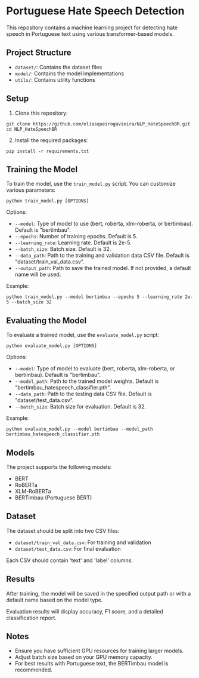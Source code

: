 # Portuguese Hate Speech Detection

This repository contains a machine learning project for detecting hate speech in Portuguese text using various transformer-based models.

## Project Structure

- `dataset/`: Contains the dataset files
- `model/`: Contains the model implementations
- `utils/`: Contains utility functions

## Setup

1. Clone this repository:
```
git clone https://github.com/eliasqueirogavieira/NLP_HateSpeechBR.git
cd NLP_HateSpeechBR
```

2. Install the required packages:
```
pip install -r requirements.txt
```

## Training the Model

To train the model, use the `train_model.py` script. You can customize various parameters:
```
python train_model.py [OPTIONS]
```

Options:
- `--model`: Type of model to use (bert, roberta, xlm-roberta, or bertimbau). Default is "bertimbau".
- `--epochs`: Number of training epochs. Default is 5.
- `--learning_rate`: Learning rate. Default is 2e-5.
- `--batch_size`: Batch size. Default is 32.
- `--data_path`: Path to the training and validation data CSV file. Default is "dataset/train_val_data.csv".
- `--output_path`: Path to save the trained model. If not provided, a default name will be used.

Example:
```
python train_model.py --model bertimbau --epochs 5 --learning_rate 2e-5 --batch_size 32
```

## Evaluating the Model

To evaluate a trained model, use the `evaluate_model.py` script:
```
python evaluate_model.py [OPTIONS]
```

Options:
- `--model`: Type of model to evaluate (bert, roberta, xlm-roberta, or bertimbau). Default is "bertimbau".
- `--model_path`: Path to the trained model weights. Default is "bertimbau_hatespeech_classifier.pth".
- `--data_path`: Path to the testing data CSV file. Default is "dataset/test_data.csv".
- `--batch_size`: Batch size for evaluation. Default is 32.

Example:
```
python evaluate_model.py --model bertimbau --model_path bertimbau_hatespeech_classifier.pth
```


## Models

The project supports the following models:
- BERT
- RoBERTa
- XLM-RoBERTa
- BERTimbau (Portuguese BERT)

## Dataset

The dataset should be split into two CSV files:
- `dataset/train_val_data.csv`: For training and validation
- `dataset/test_data.csv`: For final evaluation

Each CSV should contain 'text' and 'label' columns.

## Results

After training, the model will be saved in the specified output path or with a default name based on the model type.

Evaluation results will display accuracy, F1 score, and a detailed classification report.

## Notes

- Ensure you have sufficient GPU resources for training larger models.
- Adjust batch size based on your GPU memory capacity.
- For best results with Portuguese text, the BERTimbau model is recommended.
